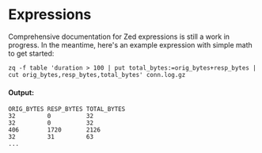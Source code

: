 # Expressions

Comprehensive documentation for Zed expressions is still a work in progress. In
the meantime, here's an example expression with simple math to get started:

```mdtest-command zed-sample-data/zeek-default
zq -f table 'duration > 100 | put total_bytes:=orig_bytes+resp_bytes | cut orig_bytes,resp_bytes,total_bytes' conn.log.gz
```

#### Output:
```mdtest-output head
ORIG_BYTES RESP_BYTES TOTAL_BYTES
32         0          32
32         0          32
406        1720       2126
32         31         63
...
```
